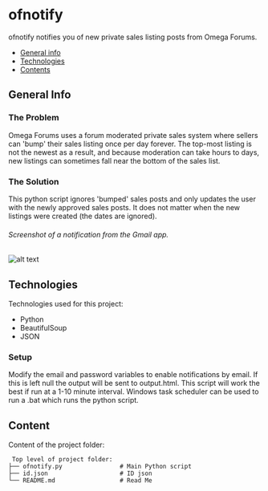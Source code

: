 # ofnotify
ofnotify notifies you of new private sales listing posts from Omega Forums. 

* [General info](#general-info)
* [Technologies](#technologies)
* [Contents](#content)

## General Info
### The Problem
Omega Forums uses a forum moderated private sales system where sellers can 'bump' their sales listing once per day forever.
The top-most listing is not the newest as a result, and because moderation can take hours to days, new listings can sometimes
fall near the bottom of the sales list. 

### The Solution
This python script ignores 'bumped' sales posts and only updates the user with the newly approved sales posts. It does not 
matter when the new listings were created (the dates are ignored).

###### Screenshot of a notification from the Gmail app.
![alt text](https://i.imgur.com/6ZE6z89.jpg)

## Technologies
Technologies used for this project:
* Python
* BeautifulSoup
* JSON

### Setup
Modify the email and password variables to enable notifications by email. If this is left null the output will be sent to output.html.
This script will work the best if run at a 1-10 minute interval.
Windows task scheduler can be used to run a .bat which runs the python script.

## Content
Content of the project folder:

```
 Top level of project folder:
├── ofnotify.py                # Main Python script
├── id.json                    # ID json
└── README.md                  # Read Me
